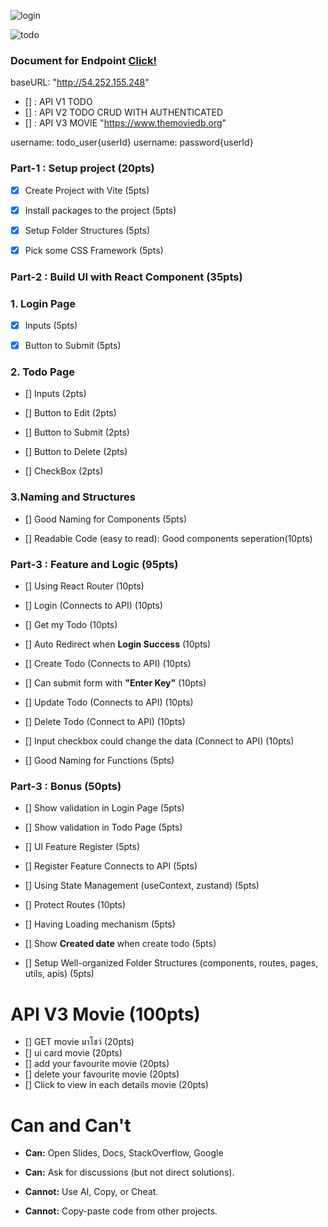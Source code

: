 ![login](./image/login.jpg "login")

![todo](./image/todo.jpg "todo")

### Document for Endpoint [Click!](http://cc20-todo-midterm-env.eba-fi9p2pds.ap-southeast-1.elasticbeanstalk.com/swagger-ui/index.html#/#)

baseURL: "http://54.252.155.248"

- [] : API V1 TODO
- [] : API V2 TODO CRUD WITH AUTHENTICATED
- [] : API V3 MOVIE "https://www.themoviedb.org"

username: todo_user{userId}
username: password{userId}

### Part-1 : Setup project (20pts)

- [x] Create Project with Vite (5pts)

- [x] Install packages to the project (5pts)

- [x] Setup Folder Structures (5pts)

- [x] Pick some CSS Framework (5pts)

### Part-2 : Build UI with React Component (35pts)

### 1. Login Page

- [x] Inputs (5pts)

- [x] Button to Submit (5pts)

### 2. Todo Page

- [] Inputs (2pts)

- [] Button to Edit (2pts)

- [] Button to Submit (2pts)

- [] Button to Delete (2pts)

- [] CheckBox (2pts)

### 3.Naming and Structures

- [] Good Naming for Components (5pts)

- [] Readable Code (easy to read): Good components seperation(10pts)

### Part-3 : Feature and Logic (95pts)

- [] Using React Router (10pts)

- [] Login (Connects to API) (10pts)

- [] Get my Todo (10pts)

- [] Auto Redirect when **Login Success** (10pts)

- [] Create Todo (Connects to API) (10pts)

- [] Can submit form with **"Enter Key"** (10pts)

- [] Update Todo (Connects to API) (10pts)

- [] Delete Todo (Connect to API) (10pts)

- [] Input checkbox could change the data (Connect to API) (10pts)

- [] Good Naming for Functions (5pts)

### Part-3 : Bonus (50pts)

- [] Show validation in Login Page (5pts)

- [] Show validation in Todo Page (5pts)

- [] UI Feature Register (5pts)

- [] Register Feature Connects to API (5pts)

- [] Using State Management (useContext, zustand) (5pts)

- [] Protect Routes (10pts)

- [] Having Loading mechanism (5pts)

- [] Show **Created date** when create todo (5pts)

- [] Setup Well-organized Folder Structures (components, routes, pages, utils, apis) (5pts)

# API V3 Movie (100pts)

- [] GET movie มาโชว์ (20pts)
- [] ui card movie (20pts)
- [] add your favourite movie (20pts)
- [] delete your favourite movie (20pts)
- [] Click to view in each details movie (20pts)

# Can and Can't

- **Can:** Open Slides, Docs, StackOverflow, Google

- **Can:** Ask for discussions (but not direct solutions).
- **Cannot:** Use AI, Copy, or Cheat.
- **Cannot:** Copy-paste code from other projects.

